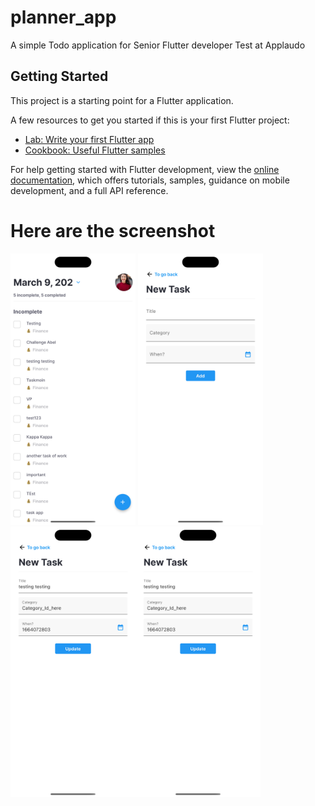 # planner_app

A simple Todo application for Senior Flutter developer Test at Applaudo
## Getting Started

This project is a starting point for a Flutter application.

A few resources to get you started if this is your first Flutter project:

- [Lab: Write your first Flutter app](https://docs.flutter.dev/get-started/codelab)
- [Cookbook: Useful Flutter samples](https://docs.flutter.dev/cookbook)

For help getting started with Flutter development, view the
[online documentation](https://docs.flutter.dev/), which offers tutorials,
samples, guidance on mobile development, and a full API reference.



# Here are the screenshot

<img src = "/assets/screen1.png" width ="200" /> <img src = "/assets/screen2.png" width ="200" /><img src = "/assets/screen4.png" width ="200" /><img src = "/assets/screen4.png" width ="200" />